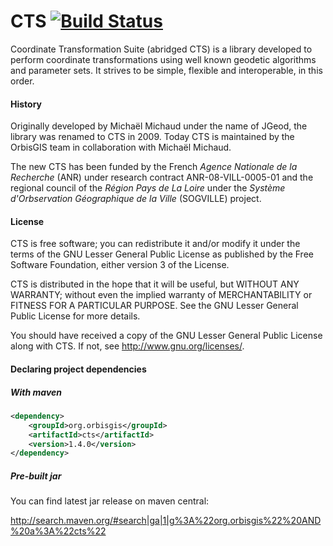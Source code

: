 # CTS [![Build Status](https://travis-ci.org/orbisgis/cts.png?branch=master)](https://travis-ci.org/orbisgis/cts)

Coordinate Transformation Suite (abridged CTS)  is a library developed to
perform coordinate transformations using well known geodetic algorithms and
parameter sets.  It strives to be simple, flexible and interoperable, in this
order.

#### History

Originally developed by Michaël Michaud under the name of JGeod, the library was
renamed to CTS in 2009.  Today CTS is maintained by the OrbisGIS team in
collaboration with Michaël Michaud.

The new CTS has been funded by the French *Agence Nationale de la Recherche* (ANR) under
research contract ANR-08-VILL-0005-01 and the regional council of the *Région Pays
de La Loire* under the *Système d'Orbservation Géographique de la Ville*
(SOGVILLE) project.


#### License

CTS is free software; you can redistribute it and/or modify it under the terms
of the GNU Lesser General Public License as published by the Free Software Foundation,
either version 3 of the License.

CTS is distributed in the hope that it will be useful, but WITHOUT ANY WARRANTY;
without even the implied warranty of MERCHANTABILITY or FITNESS FOR A PARTICULAR
PURPOSE.  See the GNU Lesser General Public License for more details.

You should have received a copy of the GNU Lesser General Public License along with
CTS.  If not, see <http://www.gnu.org/licenses/>.

#### Declaring project dependencies

##### With maven

```xml
<dependency>
    <groupId>org.orbisgis</groupId>
    <artifactId>cts</artifactId>
    <version>1.4.0</version>
</dependency>
```

##### Pre-built jar

You can find latest jar release on maven central:

http://search.maven.org/#search|ga|1|g%3A%22org.orbisgis%22%20AND%20a%3A%22cts%22

